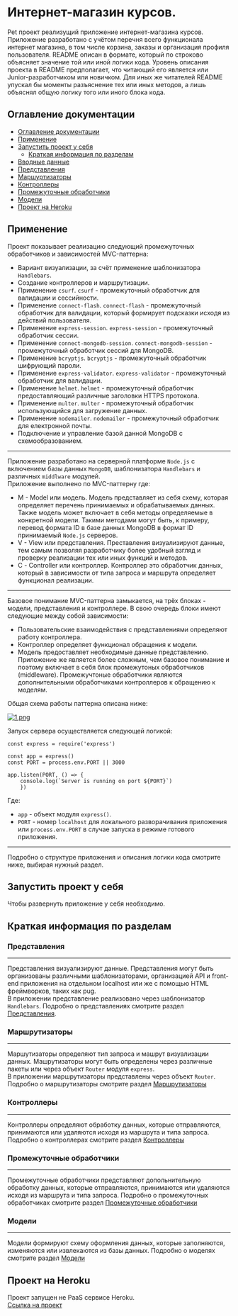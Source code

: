 # Интернет-магазин курсов.

Pet проект реализущий приложение интернет-магазина курсов. Приложение разработано с учётом перечня всего функционала интернет магазина, в том числе корзина, заказы и организация профиля пользователя. README описан в формате, который по строково объясняет значение той или иной логики кода. Уровень описания проекта в README предполагает, что читающий его является или Junior-разработчиком или новичком. Для иных же читателей README упускал бы моменты разъяснение тех или иных методов, а лишь объяснял общую логику того или иного блока кода. 

## Оглавление документации 
  - [Оглавление документации](#оглавление-документации)
  - [Применение](#применение)
  - [Запустить проект у себя](#запустить-проект-у-себя)
    - [Краткая информация по разделам](#краткая-информация-по-разделам)
  - [Вводные данные](sections.md/inputData.md)
  - [Представления](sections.md/views.md)
  - [Маршуртизаторы](sections.md/routes.md)
  - [Контроллеры](sections.md/controllers.md)
  - [Промежуточные обработчики](sections.md/middleware.md)
  - [Модели](sections.md/models.md)
  - [Проект на Heroku](#проект-в-heroku)

## Применение

Проект показывает реализацию следующий промежуточных обработчиков и зависимостей MVC-паттерна:
- Вариант визуализации, за счёт применение шаблонизатора `Handlebars`.
- Создание контроллеров и маршрутизации.
- Применение `csurf`. `csurf` - промежуточный обработчик для валидации и сессийности.
- Применение `connect-flash`. `connect-flash` - промежуточный обработчик для валидации, который формирует подсказки исходя из действий пользователя.
- Применение `express-session`. `express-session` - промежуточный обработчик cессии.
- Применение `connect-mongodb-session`. `connect-mongodb-session` - промежуточный обработчик сессий для MongoDB.
- Применение `bcryptjs`. `bcryptjs` - промежуточный обработчик шифрующий пароли.
- Применение `express-validator`. `express-validator` - промежуточный обработчик для валидации.
- Применение `helmet`. `helmet` - промежуточный обработчик предоставляющий различные заголовки HTTPS протокола.
- Применение `multer`. `multer` - промежуточный обработчик использующийся для загружение данных.
- Применение `nodemailer`. `nodemailer` - промежуточный обработчик для електронной почты.
- Подключение и управление базой данной MongoDB с схемообразованием. 

---

Приложение разработано на серверной платформе `Node.js` с включением базы данных `MongoDB`, шаблонизатора `Handlebars` и различных `middlware` модулей. <br/>
Приложение выполнено по MVC-паттерну где: <br/>
- M - Model или модель. Модель представляет из себя схему, которая определяет перечень принимаемых и обрабатываемых данных. Также модель может включает в себя методы определяемые в конкретной модели. Такими методами могут быть, к примеру, перевод формата ID в базе данных MongoDB в формат ID принимаемый `Node.js` серверов. <br/>
- V - View или представления. Преставления визуализируют данные, тем самым позволяя разработчику более удобный взгляд и проверку реализации тех или иных функций и методов. <br/>
- С - Controller или контроллер. Контроллер это обработчик данных, который в зависимости от типа запроса и маршрута определяет функционал реализации. <br/>

---

Базовое понимание MVC-паттерна замыкается, на трёх блоках - модели, представления и контроллере. В свою очередь блоки имеют следующие между собой зависимости: <br/>
- Пользовательские взаимодействия с представлениями определяют работу контроллера. <br/>
- Контроллер определяет функционал обращения к модели. <br/>
- Модель предоставляет необходимые данные представлению. <br/>
Приложение же является более сложным, чем базовое понимание и поэтому включает в себя блок промежутоных обработчиков (middleware). Промежучтоные обработчики являются дополнительными обработчиками контроллеров к обращению к моделям. <br/>

Общая схема работы паттерна описана ниже: <br/>

[![1.png](https://i.postimg.cc/L8P1rNX5/1.png)](https://postimg.cc/XrVq5K96)

Запуск сервера осуществляется следующей логикой: <br/>
```node
const express = require('express')

const app = express()
const PORT = process.env.PORT || 3000

app.listen(PORT, () => {
    console.log(`Server is running on port ${PORT}`)
    })
```
Где: <br/>
- `app` - объект модуля `express()`. <br/>
- `PORT` - номер `localhost` для локального разворачивания приложения или `process.env.PORT` в случае запуска в режиме готового приложения. <br/>

---

Подробно о структуре приложения и описания логики кода смотрите ниже, выбирая нужный раздел.

## Запустить проект у себя

Чтобы развернуть приложение у себя необходимо.


## Краткая информация по разделам

### Представления

---

Представления визуализируют данные. Представления могут быть организованы различными шаблонизаторами, организацией API и front-end приложения на отдельном localhost или же с помощью HTML фреймворков, таких как pug. <br/>
В приложении представление реализовано через шаблонизатор `Handlebars`. Подробно о представлениях смотрите раздел [Представления](sections.md/views.md). <br/>

### Маршрутизаторы

---

Маршутизаторы определяют тип запроса и машрут визуализации данных. Машрутизаторы могут быть определены через различные пакеты или через объект `Router` модуля `express`. <br/>
В приложении маршрутизаторы представлены через объект `Router`. Подробно о маршрутизаторы смотрите раздел [Маршрутизаторы](sections.md/routes.md) <br/>

### Контроллеры

---

Контроллеры определяют обработку данных, которые отправляются, принимаются или удаляются исходя из маршрута и типа запроса. Подробно о контроллерах смотрите раздел [Контроллеры](sections.md/controllers.md) <br/>

### Промежуточные обработчики

---

Промежуточные обработчики представляют допольнительную обработку данных, которые отправляются, принимаются или удаляются исходя из маршрута и типа запроса. Подробно о промежуточных обработчиках смотрите раздел [Промежуточные обработчики](sections.md/middleware.md) <br/>

### Модели

---

Модели формируют схему оформления данных, которые заполняются, изменяются или извлекаются из базы данных. Подробно о моделях смотрите раздел [Модели](sections.md/models.md) <br/>

## Проект на Heroku
Проект запущен не PaaS сервисе Heroku. <br/> 
[Ссылка на проект](https://stark-wildwood-85340.herokuapp.com/)


